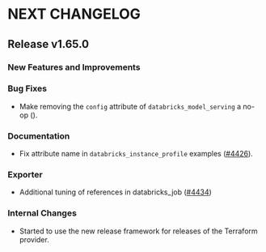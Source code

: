 # NEXT CHANGELOG

## Release v1.65.0

### New Features and Improvements

### Bug Fixes

 * Make removing the `config` attribute of `databricks_model_serving` a no-op ([]()).

### Documentation

 * Fix attribute name in `databricks_instance_profile` examples ([#4426](https://github.com/databricks/terraform-provider-databricks/pull/4426)).

### Exporter

 * Additional tuning of references in databricks_job ([#4434](https://github.com/databricks/terraform-provider-databricks/pull/4434))

### Internal Changes

 * Started to use the new release framework for releases of the Terraform provider.

